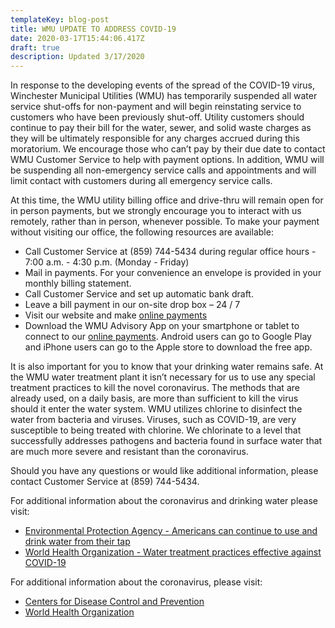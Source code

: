 ```yaml
---
templateKey: blog-post
title: WMU UPDATE TO ADDRESS COVID-19
date: 2020-03-17T15:44:06.417Z
draft: true
description: Updated 3/17/2020
---
```

In response to the developing events of the spread of the COVID-19 virus, Winchester Municipal Utilities (WMU) has temporarily suspended all water service shut-offs for non-payment and will begin reinstating service to customers who have been previously shut-off.  Utility customers should continue to pay their bill for the water, sewer, and solid waste charges as they will be ultimately responsible for any charges accrued during this moratorium.  We encourage those who can’t pay by their due date to contact WMU Customer Service to help with payment options.  In addition, WMU will be suspending all non-emergency service calls and appointments and will limit contact with customers during all emergency service calls.

At this time, the WMU utility billing office and drive-thru will remain open for in person payments, but we strongly encourage you to interact with us remotely, rather than in person, whenever possible.  To make your payment without visiting our office, the following resources are available:

* Call Customer Service at (859) 744-5434 during regular office hours - 7:00 a.m. - 4:30 p.m. (Monday - Friday)
* Mail in payments.  For your convenience an envelope is provided in your monthly billing statement.
* Call Customer Service and set up automatic bank draft.
* Leave a bill payment in our on-site drop box – 24 / 7
* Visit our website and make [online payments](https://smartbillcorp.com/oa/frmLogin.aspx?ws=winchesterky)
* Download the WMU Advisory App on your smartphone or tablet to connect to our [online payments](https://smartbillcorp.com/oa/frmLogin.aspx?ws=winchesterky).  Android users can go to Google Play and iPhone users can go to the Apple store to download the free app.  

It is also important for you to know that your drinking water remains safe.  At the WMU water treatment plant it isn’t necessary for us to use any special treatment practices to kill the novel coronavirus.  The methods that are already used, on a daily basis, are more than sufficient to kill the virus should it enter the water system.  WMU utilizes chlorine to disinfect the water from bacteria and viruses.  Viruses, such as COVID-19, are very susceptible to being treated with chlorine.  We chlorinate to a level that successfully addresses pathogens and bacteria found in surface water that are much more severe and resistant than the coronavirus.  

Should you have any questions or would like additional information, please contact Customer Service at (859) 744-5434.

For additional information about the coronavirus and drinking water please visit:

* [Environmental Protection Agency - Americans can continue to use and drink water from their tap](https://www.epa.gov/coronavirus/coronavirus-and-drinking-water-and-wastewater#main-content)
* [World Health Organization - Water treatment practices effective against COVID-19](https://waterfm.com/water-treatment-practices-effective-against-covid-19-who-says/)

For additional information about the coronavirus, please visit:

* [Centers for Disease Control and Prevention](https://www.cdc.gov/coronavirus/2019-ncov/index.html?cmp=eml-AmtrakCovid19CorpCommEmailCDCLink-March2020-AGR-Program)
* [World Health Organization](https://www.who.int/emergencies/diseases/novel-coronavirus-2019)
